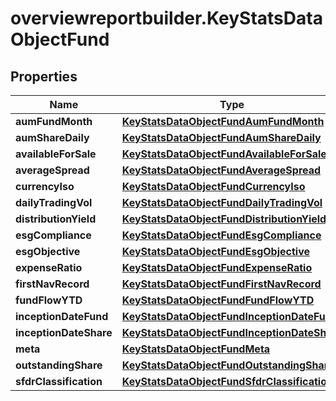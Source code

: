 # overviewreportbuilder.KeyStatsDataObjectFund

## Properties

Name | Type | Description | Notes
------------ | ------------- | ------------- | -------------
**aumFundMonth** | [**KeyStatsDataObjectFundAumFundMonth**](KeyStatsDataObjectFundAumFundMonth.md) |  | [optional] 
**aumShareDaily** | [**KeyStatsDataObjectFundAumShareDaily**](KeyStatsDataObjectFundAumShareDaily.md) |  | [optional] 
**availableForSale** | [**KeyStatsDataObjectFundAvailableForSale**](KeyStatsDataObjectFundAvailableForSale.md) |  | [optional] 
**averageSpread** | [**KeyStatsDataObjectFundAverageSpread**](KeyStatsDataObjectFundAverageSpread.md) |  | [optional] 
**currencyIso** | [**KeyStatsDataObjectFundCurrencyIso**](KeyStatsDataObjectFundCurrencyIso.md) |  | [optional] 
**dailyTradingVol** | [**KeyStatsDataObjectFundDailyTradingVol**](KeyStatsDataObjectFundDailyTradingVol.md) |  | [optional] 
**distributionYield** | [**KeyStatsDataObjectFundDistributionYield**](KeyStatsDataObjectFundDistributionYield.md) |  | [optional] 
**esgCompliance** | [**KeyStatsDataObjectFundEsgCompliance**](KeyStatsDataObjectFundEsgCompliance.md) |  | [optional] 
**esgObjective** | [**KeyStatsDataObjectFundEsgObjective**](KeyStatsDataObjectFundEsgObjective.md) |  | [optional] 
**expenseRatio** | [**KeyStatsDataObjectFundExpenseRatio**](KeyStatsDataObjectFundExpenseRatio.md) |  | [optional] 
**firstNavRecord** | [**KeyStatsDataObjectFundFirstNavRecord**](KeyStatsDataObjectFundFirstNavRecord.md) |  | [optional] 
**fundFlowYTD** | [**KeyStatsDataObjectFundFundFlowYTD**](KeyStatsDataObjectFundFundFlowYTD.md) |  | [optional] 
**inceptionDateFund** | [**KeyStatsDataObjectFundInceptionDateFund**](KeyStatsDataObjectFundInceptionDateFund.md) |  | [optional] 
**inceptionDateShare** | [**KeyStatsDataObjectFundInceptionDateShare**](KeyStatsDataObjectFundInceptionDateShare.md) |  | [optional] 
**meta** | [**KeyStatsDataObjectFundMeta**](KeyStatsDataObjectFundMeta.md) |  | [optional] 
**outstandingShare** | [**KeyStatsDataObjectFundOutstandingShare**](KeyStatsDataObjectFundOutstandingShare.md) |  | [optional] 
**sfdrClassification** | [**KeyStatsDataObjectFundSfdrClassification**](KeyStatsDataObjectFundSfdrClassification.md) |  | [optional] 


